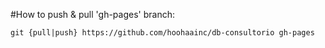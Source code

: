 #How to push & pull 'gh-pages' branch:

    git {pull|push} https://github.com/hoohaainc/db-consultorio gh-pages
    
